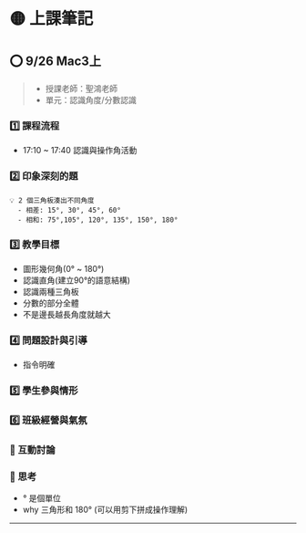 # 🟡 上課筆記

## ⭕ 9/26 Mac3上

> - 授課老師：聖鴻老師
> - 單元：認識角度/分數認識

### 1️⃣ 課程流程

- 17:10 ~ 17:40 認識與操作角活動

### 2️⃣ 印象深刻的題

```開課題
💡 2 個三角板湊出不同角度
  - 相差: 15°, 30°, 45°, 60°
  - 相和: 75°,105°, 120°, 135°, 150°, 180°
```

### 3️⃣ 教學目標

- 圖形幾何角(0° ~ 180°)
- 認識直角(建立90°的語意結構)
- 認識兩種三角板
- 分數的部分全體
- 不是邊長越長角度就越大

### 4️⃣ 問題設計與引導

- 指令明確

### 5️⃣ 學生參與情形

### 6️⃣ 班級經營與氣氛

### 🔦 互動討論

### 🔦 思考

- ° 是個單位
- why 三角形和 180° (可以用剪下拼成操作理解)

---
